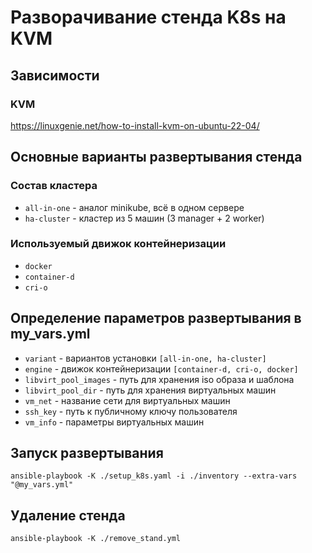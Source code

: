# Разворачивание стенда K8s на KVM
## Зависимости
### KVM
https://linuxgenie.net/how-to-install-kvm-on-ubuntu-22-04/

## Основные варианты развертывания стенда
### Состав кластера
- `all-in-one` - аналог minikube, всё в одном сервере
- `ha-cluster` - кластер из 5 машин (3 manager + 2 worker)
### Используемый движок контейнеризации
- `docker`
- `container-d`
- `cri-o`
## Определение параметров развертывания в my_vars.yml
- `variant` - вариантов установки `[all-in-one, ha-cluster]`
- `engine` - движок контейнеризации `[container-d, cri-o, docker]`
- `libvirt_pool_images` - путь для хранения iso образа и шаблона
- `libvirt_pool_dir` - путь для хранения виртуальных машин
- `vm_net` - название сети для виртуальных машин 
- `ssh_key` - путь к публичному ключу пользователя
- `vm_info` - параметры виртуальных машин
## Запуск развертывания
`ansible-playbook -K ./setup_k8s.yaml -i ./inventory --extra-vars "@my_vars.yml"`
## Удаление стенда
`ansible-playbook -K ./remove_stand.yml`